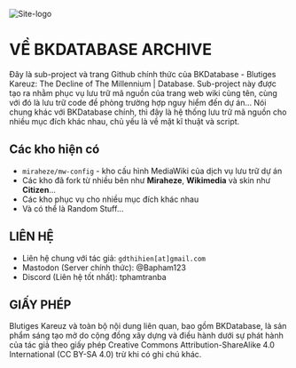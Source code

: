 ![Site-logo](https://static.wikitide.net/blutigeskareuzwiki/c/ca/8ff2ea6f-ee50-4f8a-b0c1-de497ea7e95b.png)

# VỀ BKDATABASE ARCHIVE
Đây là sub-project và trang Github chính thức của BKDatabase - Blutiges Kareuz: The Decline of The Millennium | Database.
Sub-project này được tạo ra nhằm phục vụ lưu trữ mã nguồn của trang web wiki cùng tên, cùng với đó là lưu trữ code đề phòng trường hợp nguy hiểm đến dự án...
Nói chung khác với BKDatabase chính, thì đây là hệ thống lưu trữ mã nguồn cho nhiều mục đích khác nhau, chủ yếu là về mặt kĩ thuật và script.

## Các kho hiện có

* `miraheze/mw-config` - kho cấu hình MediaWiki của dịch vụ lưu trữ dự án
* Các kho đã fork từ nhiều bên như **Miraheze**, **Wikimedia** và skin như **Citizen**...
* Các kho phục vụ cho nhiều mục đích khác nhau
* Và có thể là Random Stuff...

## LIÊN HỆ

* Liên hệ chung với tác giả: `gdthihien[at]gmail.com`
* Mastodon (Server chính thức): @Bapham123
* Discord (Liên hệ tốt nhất): tphamtranba

## GIẤY PHÉP
Blutiges Kareuz và toàn bộ nội dung liên quan, bao gồm BKDatabase, là sản phẩm sáng tạo mở do cộng đồng xây dựng và điều hành dưới sự phát hành của tác giả theo giấy phép Creative Commons Attribution-ShareAlike 4.0 International (CC BY-SA 4.0) trừ khi có ghi chú khác.
